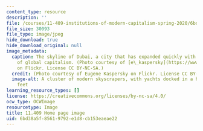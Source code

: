 ```yaml
---
content_type: resource
description: ''
file: /courses/11-409-institutions-of-modern-capitalism-spring-2020/6bd38a5f85619792e1d8cb153eaeae22_11-409s20.jpg
file_size: 30093
file_type: image/jpeg
hide_download: true
hide_download_original: null
image_metadata:
  caption: The skyline of Dubai, a city that has expanded quickly with the advent
    of global capitalism. (Photo courtesy of [e\_kaspersky](https://www.flickr.com/photos/e_kaspersky/8113482453)
    on Flickr. License CC BY-NC-SA.)
  credit: (Photo courtesy of Eugene Kaspersky on Flickr. License CC BY-NC-SA.)
  image-alt: A cluster of modern skyscrapers, with yachts docked in a harbor at their
    feet
learning_resource_types: []
license: https://creativecommons.org/licenses/by-nc-sa/4.0/
ocw_type: OCWImage
resourcetype: Image
title: 11.409 Home page image
uid: 6bd38a5f-8561-9792-e1d8-cb153eaeae22
---
```

